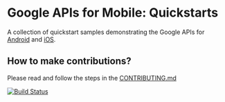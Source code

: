 # Google APIs for Mobile: Quickstarts 

A collection of quickstart samples demonstrating the Google APIs for 
[Android](https://developers.google.com/android) and [iOS](https://developers.google.com/ios).

## How to make contributions?
Please read and follow the steps in the [CONTRIBUTING.md](CONTRIBUTING.md)

[![Build Status](https://travis-ci.org/googlesamples/google-services.svg?branch=master)](https://travis-ci.org/googlesamples/google-services)

